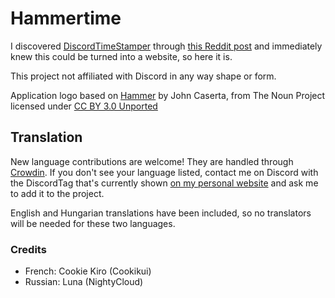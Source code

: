 <h1>Hammertime <a title="Crowdin" target="_blank" href="https://crowdin.com/project/hammertime"><img src="https://badges.crowdin.net/hammertime/localized.svg" alt=""></a></h1>

I discovered [DiscordTimeStamper] through [this Reddit post] and immediately knew this could be turned into a website, so here it is.

This project not affiliated with Discord in any way shape or form.

Application logo based on [Hammer] by John Caserta, from The Noun Project licensed under [CC BY 3.0 Unported]

## Translation

New language contributions are welcome! They are handled through [Crowdin]. If you don't see your language listed, contact me on Discord with the DiscordTag that's currently shown [on my personal website] and ask me to add it to the project.

English and Hungarian translations have been included, so no translators will be needed for these two languages.

### Credits

- French: Cookie Kiro (Cookikui)
- Russian: Luna (NightyCloud)

[discordtimestamper]: https://github.com/TimeTravelPenguin/DiscordTimeStamper/
[this reddit post]: https://www.reddit.com/r/discordapp/comments/oiv86b/i_made_a_tool_to_make_timestamps_for_discord/
[hammer]: https://meta.m.wikimedia.org/wiki/File:Hammer_-_Noun_project_1306.svg
[cc by 3.0 unported]: https://creativecommons.org/licenses/by/3.0/deed.en
[crowdin]: https://crowdin.com/project/hammertime
[on my personal website]: https://djdavid98.art/#contact
